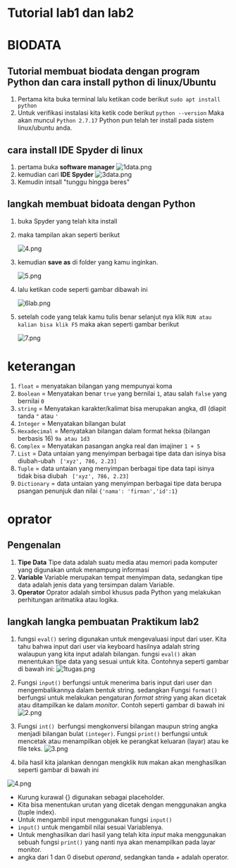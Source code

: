 # Tutorial lab1 dan lab2


# BIODATA

## Tutorial membuat biodata dengan program Python dan cara install python di linux/Ubuntu

1. Pertama kita buka terminal lalu ketikan code berikut
    `sudo apt install python`
2. Untuk verifikasi instalasi kita ketik code berikut
    `python --version`
    Maka akan muncul
    `Python 2.7.17`
    Python pun telah ter install pada sistem linux/ubuntu anda.

## cara install IDE Spyder di linux

1. pertama buka **software manager**
 ![1data.png](/gambar/1data.png)
2. kemudian cari **IDE Spyder**
 ![3data.png](/gambar/3data.png)
3. Kemudin intsall "tunggu hingga beres"

## langkah membuat bidoata dengan Python

1. buka Spyder yang telah kita install
2. maka tampilan akan seperti berikut

    ![4.png](/gambar/4.png)

3. kemudian **save as** di folder yang kamu inginkan.

    ![5.png](/gambar/5.png)
 
4. lalu ketikan code seperti gambar dibawah ini

    ![6lab.png](/gambar/6lab.png)

5. setelah code yang telak kamu tulis benar selanjut nya klik `RUN atau kalian bisa klik F5`
    maka akan seperti gambar berikut

    ![7.png](/gambar/7.png)


# keterangan
1. `float` = menyatakan bilangan yang mempunyai koma
2. `Boolean` = Menyatakan benar `true` yang bernilai `1`, atau salah `false` yang bernilai `0`
3. `string` = Menyatakan karakter/kalimat bisa merupakan angka, dll (diapit tanda `"` atau `'`
4. `Integer` = Menyatakan bilangan bulat
5. `Hexadecimal` = Menyatakan bilangan dalam format heksa (bilangan berbasis 16) `9a atau 1d3`
6. `Complex` = Menyatakan pasangan angka real dan imajiner `1 + 5`
7. `List` = Data untaian yang menyimpan berbagai tipe data dan isinya bisa diubah-ubah ` ['xyz', 786, 2.23]`
8. `Tuple` = data untaian yang menyimpan berbagai tipe data tapi isinya tidak bisa diubah ` ['xyz', 786, 2.23]`
9. `Dictionary` = data untaian yang menyimpan berbagai tipe data berupa psangan penunjuk dan nilai `{'nama': 'firman','id':1}` 





# oprator

## Pengenalan

1. **Tipe Data** Tipe data adalah suatu media atau memori pada komputer yang digunakan untuk menampung informasi
2. **Variable** Variable merupakan tempat menyimpan data, sedangkan tipe data adalah jenis data yang tersimpan dalam Variable.
3. **Operator** Oprator adalah simbol khusus pada Python yang melakukan perhitungan aritmatika atau logika.

## langkah langka pembuatan Praktikum lab2

1. fungsi `eval()` sering digunakan untuk mengevaluasi input dari user. Kita tahu bahwa input dari user via keyboard hasilnya adalah string walaupun yang kita input adalah bilangan. fungsi `eval()` akan menentukan tipe data yang sesuai untuk kita. Contohnya seperti gambar di bawah ini:
![1tugas.png](/gambar1/1tugas.png)
 
2. Fungsi `input()` berfungsi untuk menerima baris input dari user dan mengembalikannya dalam bentuk string. sedangkan Fungsi `format()` berfungsi untuk melakukan pengaturan *format string* yang akan dicetak atau ditampilkan ke dalam *monitor*.
Contoh seperti gambar di bawah ini
![2.png](/gambar1/2.png) 

3. Fungsi `int() `berfungsi mengkonversi bilangan maupun string angka menjadi bilangan bulat `(integer)`. Fungsi `print()` berfungsi untuk mencetak atau menampilkan objek ke perangkat keluaran (layar) atau ke file teks.
![3.png](/gambar1/3.png)

4. bila hasil kita jalankan denngan mengklik `RUN` makan akan menghasilkan seperti gambar di bawah ini

![4.png](/gambar1/4.png)


- Kurung kurawal {} digunakan sebagai placeholder.
- Kita bisa menentukan urutan yang dicetak dengan menggunakan angka (tuple index).
- Untuk mengambil input menggunakan fungsi `input()` 
- `input()` untuk mengambil nilai sesuai Variablenya.
- Untuk menghasilkan dari hasil yang telah kita *input* maka menggunakan sebuah fungsi `print()` yang nanti nya akan    menampilkan pada layar monitor. 
- angka dari 1 dan 0 disebut *operand*, sedangkan tanda *+* adalah operator.
